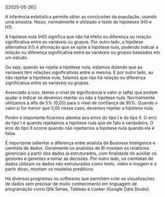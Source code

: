 [[2025-05-26]]

A inferência estatística permite obter as conclusões da população, usando uma amostra. Nisso, normalmente é utilizado o teste de hipóteses (H0 e H1).

A hipótese nula (H0) significa que não há efeito ou diferença ou relação significativa entre as variáveis ou grupos. Por outro lado, a hipótese alternativa (h1) é afirmação que se opõe à hipótese nula, podendo indicar a relação ou diferença significativa entre as variáveis ou grupos baseados em um estudo.

Ou seja, quando se rejeita a hipótese nula, estamos dizendo que as variáveis têm relações significativas entre si mesma. E por outro lado, ao não rejeitar a hipótese nula, falamos que não há relação ou diferença significativa entre as variáveis ou grupos.

Associado a isso, temos o nível de significância e valor-p (alfa) que podem ajudar a indicar se devemos rejeitar ou não a hipótese nula. Normalmente utilizamos a alfa de 5% (0,05) para o nível de confiança de 95%. Quando o valor-p for menor que 0,05 nesse caso, devemos rejeitar a hipótese nula.

Porém é importante ficarmos atentos aos erros do tipo I e do tipo II. O erro do tipo I é quando rejeitamos a hipótese nula que de fato é verdadeira. O erro do tipo II ocorre quando não rejeitamos a hipótese nula quando ela é falsa.

É importante salientar a diferença entre analista de Business Inteligence e cientista de dados. Geralmente os analistas de BI montam os relatórios gerenciais a partir dos dados já estruturados, com finalidade de auxiliar os gestores e gerentes a tomar as decisões. Por outro lado, os cientistas de dados utilizam os dados não estruturados como texto, vídeo e imagem e a partir disso, montam os modelos preditivos.

Há diversos programas ou softwares que permitem criar as visualizações de dados sem precisar de muito conhecimento em linguagem de programação como Qlik Sense, Tableau e Looker (Google Data Studio).